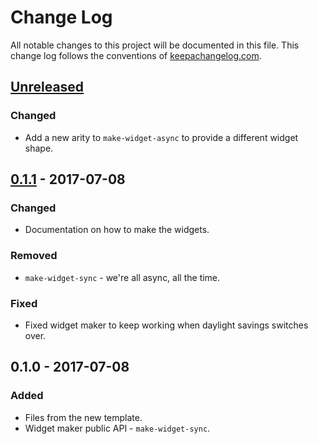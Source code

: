 # Change Log
All notable changes to this project will be documented in this file. This change log follows the conventions of [keepachangelog.com](http://keepachangelog.com/).

## [Unreleased]
### Changed
- Add a new arity to `make-widget-async` to provide a different widget shape.

## [0.1.1] - 2017-07-08
### Changed
- Documentation on how to make the widgets.

### Removed
- `make-widget-sync` - we're all async, all the time.

### Fixed
- Fixed widget maker to keep working when daylight savings switches over.

## 0.1.0 - 2017-07-08
### Added
- Files from the new template.
- Widget maker public API - `make-widget-sync`.

[Unreleased]: https://github.com/your-name/shadows-of-the-knight-ep1/compare/0.1.1...HEAD
[0.1.1]: https://github.com/your-name/shadows-of-the-knight-ep1/compare/0.1.0...0.1.1
